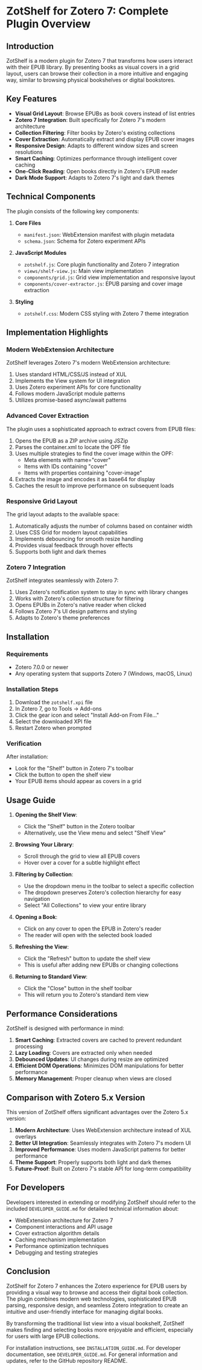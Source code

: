 # ZotShelf for Zotero 7: Complete Plugin Overview

## Introduction

ZotShelf is a modern plugin for Zotero 7 that transforms how users interact with their EPUB library. By presenting books as visual covers in a grid layout, users can browse their collection in a more intuitive and engaging way, similar to browsing physical bookshelves or digital bookstores.

## Key Features

- **Visual Grid Layout**: Browse EPUBs as book covers instead of list entries
- **Zotero 7 Integration**: Built specifically for Zotero 7's modern architecture
- **Collection Filtering**: Filter books by Zotero's existing collections
- **Cover Extraction**: Automatically extract and display EPUB cover images
- **Responsive Design**: Adapts to different window sizes and screen resolutions
- **Smart Caching**: Optimizes performance through intelligent cover caching
- **One-Click Reading**: Open books directly in Zotero's EPUB reader
- **Dark Mode Support**: Adapts to Zotero 7's light and dark themes

## Technical Components

The plugin consists of the following key components:

1. **Core Files**
   - `manifest.json`: WebExtension manifest with plugin metadata
   - `schema.json`: Schema for Zotero experiment APIs

2. **JavaScript Modules**
   - `zotshelf.js`: Core plugin functionality and Zotero 7 integration
   - `views/shelf-view.js`: Main view implementation
   - `components/grid.js`: Grid view implementation and responsive layout
   - `components/cover-extractor.js`: EPUB parsing and cover image extraction

3. **Styling**
   - `zotshelf.css`: Modern CSS styling with Zotero 7 theme integration

## Implementation Highlights

### Modern WebExtension Architecture

ZotShelf leverages Zotero 7's modern WebExtension architecture:

1. Uses standard HTML/CSS/JS instead of XUL
2. Implements the View system for UI integration
3. Uses Zotero experiment APIs for core functionality
4. Follows modern JavaScript module patterns
5. Utilizes promise-based async/await patterns

### Advanced Cover Extraction

The plugin uses a sophisticated approach to extract covers from EPUB files:

1. Opens the EPUB as a ZIP archive using JSZip
2. Parses the container.xml to locate the OPF file
3. Uses multiple strategies to find the cover image within the OPF:
   - Meta elements with name="cover"
   - Items with IDs containing "cover"
   - Items with properties containing "cover-image"
4. Extracts the image and encodes it as base64 for display
5. Caches the result to improve performance on subsequent loads

### Responsive Grid Layout

The grid layout adapts to the available space:

1. Automatically adjusts the number of columns based on container width
2. Uses CSS Grid for modern layout capabilities
3. Implements debouncing for smooth resize handling
4. Provides visual feedback through hover effects
5. Supports both light and dark themes

### Zotero 7 Integration

ZotShelf integrates seamlessly with Zotero 7:

1. Uses Zotero's notification system to stay in sync with library changes
2. Works with Zotero's collection structure for filtering
3. Opens EPUBs in Zotero's native reader when clicked
4. Follows Zotero 7's UI design patterns and styling
5. Adapts to Zotero's theme preferences

## Installation

### Requirements

- Zotero 7.0.0 or newer
- Any operating system that supports Zotero 7 (Windows, macOS, Linux)

### Installation Steps

1. Download the `zotshelf.xpi` file
2. In Zotero 7, go to Tools → Add-ons
3. Click the gear icon and select "Install Add-on From File..."
4. Select the downloaded XPI file
5. Restart Zotero when prompted

### Verification

After installation:
- Look for the "Shelf" button in Zotero 7's toolbar
- Click the button to open the shelf view
- Your EPUB items should appear as covers in a grid

## Usage Guide

1. **Opening the Shelf View**:
   - Click the "Shelf" button in the Zotero toolbar
   - Alternatively, use the View menu and select "Shelf View"

2. **Browsing Your Library**:
   - Scroll through the grid to view all EPUB covers
   - Hover over a cover for a subtle highlight effect

3. **Filtering by Collection**:
   - Use the dropdown menu in the toolbar to select a specific collection
   - The dropdown preserves Zotero's collection hierarchy for easy navigation
   - Select "All Collections" to view your entire library

4. **Opening a Book**:
   - Click on any cover to open the EPUB in Zotero's reader
   - The reader will open with the selected book loaded

5. **Refreshing the View**:
   - Click the "Refresh" button to update the shelf view
   - This is useful after adding new EPUBs or changing collections

6. **Returning to Standard View**:
   - Click the "Close" button in the shelf toolbar
   - This will return you to Zotero's standard item view

## Performance Considerations

ZotShelf is designed with performance in mind:

1. **Smart Caching**: Extracted covers are cached to prevent redundant processing
2. **Lazy Loading**: Covers are extracted only when needed
3. **Debounced Updates**: UI changes during resize are optimized
4. **Efficient DOM Operations**: Minimizes DOM manipulations for better performance
5. **Memory Management**: Proper cleanup when views are closed

## Comparison with Zotero 5.x Version

This version of ZotShelf offers significant advantages over the Zotero 5.x version:

1. **Modern Architecture**: Uses WebExtension architecture instead of XUL overlays
2. **Better UI Integration**: Seamlessly integrates with Zotero 7's modern UI
3. **Improved Performance**: Uses modern JavaScript patterns for better performance
4. **Theme Support**: Properly supports both light and dark themes
5. **Future-Proof**: Built on Zotero 7's stable API for long-term compatibility

## For Developers

Developers interested in extending or modifying ZotShelf should refer to the included `DEVELOPER_GUIDE.md` for detailed technical information about:

- WebExtension architecture for Zotero 7
- Component interactions and API usage
- Cover extraction algorithm details
- Caching mechanism implementation
- Performance optimization techniques
- Debugging and testing strategies

## Conclusion

ZotShelf for Zotero 7 enhances the Zotero experience for EPUB users by providing a visual way to browse and access their digital book collection. The plugin combines modern web technologies, sophisticated EPUB parsing, responsive design, and seamless Zotero integration to create an intuitive and user-friendly interface for managing digital books.

By transforming the traditional list view into a visual bookshelf, ZotShelf makes finding and selecting books more enjoyable and efficient, especially for users with large EPUB collections.

For installation instructions, see `INSTALLATION_GUIDE.md`.
For developer documentation, see `DEVELOPER_GUIDE.md`.
For general information and updates, refer to the GitHub repository README.